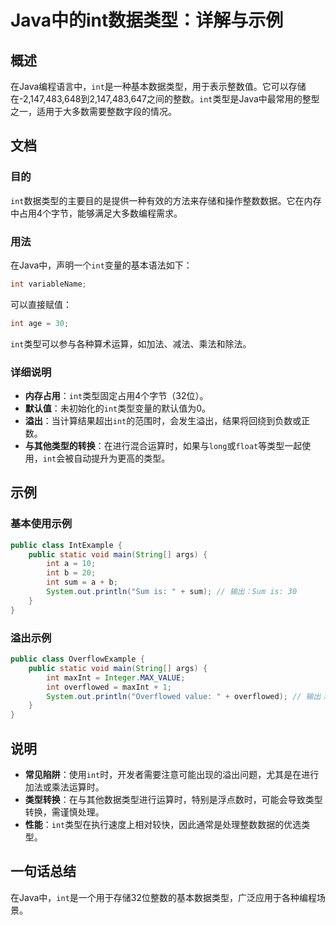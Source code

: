 <!--
Meta Description: # Java中的int数据类型：详解与示例 ## 概述 在Java编程语言中，`int`是一种基本数据类型，用于表示整数值。它可以存储在-2,147,483,648到2,147,483,647之间的整数。`int`类型是Java中最常用的整型之一，适用于大多数需要整数字段的情况。 ## 文档 ###...
Meta Keywords: int, java, public, sum, overflowed
-->

# Java中的int数据类型：详解与示例

## 概述
在Java编程语言中，`int`是一种基本数据类型，用于表示整数值。它可以存储在-2,147,483,648到2,147,483,647之间的整数。`int`类型是Java中最常用的整型之一，适用于大多数需要整数字段的情况。

## 文档
### 目的
`int`数据类型的主要目的是提供一种有效的方法来存储和操作整数数据。它在内存中占用4个字节，能够满足大多数编程需求。

### 用法
在Java中，声明一个`int`变量的基本语法如下：
```java
int variableName;
```
可以直接赋值：
```java
int age = 30;
```
`int`类型可以参与各种算术运算，如加法、减法、乘法和除法。

### 详细说明
- **内存占用**：`int`类型固定占用4个字节（32位）。
- **默认值**：未初始化的`int`类型变量的默认值为0。
- **溢出**：当计算结果超出`int`的范围时，会发生溢出，结果将回绕到负数或正数。
- **与其他类型的转换**：在进行混合运算时，如果与`long`或`float`等类型一起使用，`int`会被自动提升为更高的类型。

## 示例
### 基本使用示例
```java
public class IntExample {
    public static void main(String[] args) {
        int a = 10;
        int b = 20;
        int sum = a + b;
        System.out.println("Sum is: " + sum); // 输出：Sum is: 30
    }
}
```

### 溢出示例
```java
public class OverflowExample {
    public static void main(String[] args) {
        int maxInt = Integer.MAX_VALUE;
        int overflowed = maxInt + 1;
        System.out.println("Overflowed value: " + overflowed); // 输出：Overflowed value: -2147483648
    }
}
```

## 说明
- **常见陷阱**：使用`int`时，开发者需要注意可能出现的溢出问题，尤其是在进行加法或乘法运算时。
- **类型转换**：在与其他数据类型进行运算时，特别是浮点数时，可能会导致类型转换，需谨慎处理。
- **性能**：`int`类型在执行速度上相对较快，因此通常是处理整数数据的优选类型。

## 一句话总结
在Java中，`int`是一个用于存储32位整数的基本数据类型，广泛应用于各种编程场景。